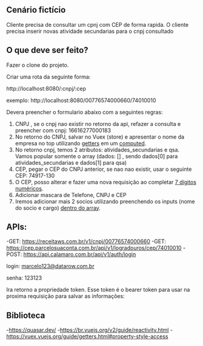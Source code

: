 ## Cenário fictício

Cliente precisa de consultar um cpnj com CEP de forma rapida.
O cliente precisa inserir novas atividade secundarias para o cnpj consultado

## O que deve ser feito?

Fazer o clone do projeto.

Criar uma rota da seguinte forma:

http://localhost:8080/:cnpj/:cep

exemplo: http://localhost:8080/00776574000660/74010010

Devera preencher o formulario abaixo com a seguintes regras:


1. CNPJ , se o cnpj nao existir no retorno da api, refazer a consulta e preencher com cnpj: 16616277000183
2. No retorno do CNPJ, salvar no Vuex (store) e apresentar o nome da empresa no top utilizando
<a href="https://vuex.vuejs.org/guide/getters.html#property-style-access" target="_blank">getters</a> em um <a href="https://vuex.vuejs.org/guide/getters.html#property-style-access" targe="_blank">computed</a>.
3. No retorno cnpj, temos 2 atributos: atividades_secundarias e qsa. Vamos popular somente o array
(dados: [] , sendo dados[0] para atividades_secundarias e dados[1] para qsa)
4. CEP, pegar o CEP do CNPJ anterior, se nao nao existir, usar o seguinte CEP: 74917-130
5. O CEP, posso alterar e fazer uma nova requisição ao completar <a href="https://vuejs.org/v2/guide/computed.html#Computed-vs-Watched-Property">7 dígitos numéricos</a>.
6. Adicionar mascara de Telefone, CNPJ e CEP
7. Iremos adicionar mais 2 socios utilizando preenchendo os inputs (nome do socio e cargo) <a href="https://vuex.vuejs.org/guide/getters.html#property-style-access">dentro do array</a>.




## APIs:

-GET: https://receitaws.com.br/v1/cnpj/00776574000660
-GET: https://cep.parcelosuaconta.com.br/api/v1/logradouros/cep/74010010
-POST: https://api.calamaro.com.br/api/v1/auth/login

login: marcelo123@datarow.com.br

senha: 123123

Ira retorno a propriedade token.
Esse token é o bearer token para usar na proxima requisição para salvar as informações:


## Biblioteca
-https://quasar.dev/
-https://br.vuejs.org/v2/guide/reactivity.html
-https://vuex.vuejs.org/guide/getters.html#property-style-access
